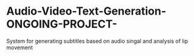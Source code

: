 # Audio-Video-Text-Generation-ONGOING-PROJECT-
System for generating subtitles based on audio singal and analysis of lip movement
